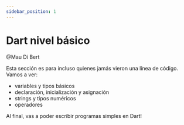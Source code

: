 ```yaml
---
sidebar_position: 1
---
```


# Dart nivel básico

@Mau Di Bert

Esta sección es para incluso quienes jamás vieron una línea de código. Vamos a ver:

- variables y tipos básicos
- declaración, inicialización y asignación
- strings y tipos numéricos
- operadores

Al final, vas a poder escribir programas simples en Dart!
